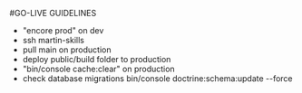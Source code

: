 #GO-LIVE GUIDELINES
+ "encore prod" on dev
+ ssh martin-skills
+ pull main on production
+ deploy public/build folder to production
+ "bin/console cache:clear" on production
+ check database migrations bin/console doctrine:schema:update --force
